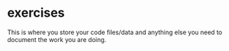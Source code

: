 # exercises

This is where you store your code files/data and anything else you need to document the work you are doing.
